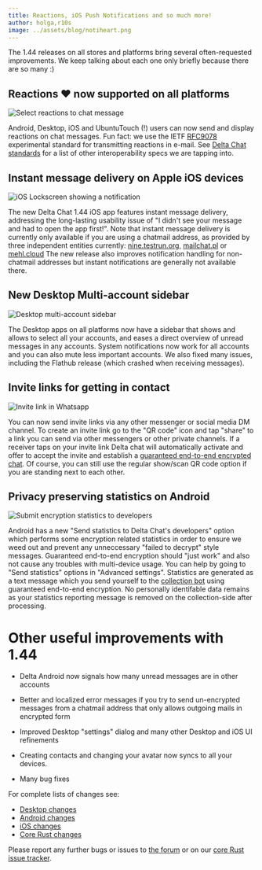 ```yaml
---
title: Reactions, iOS Push Notifications and so much more!
author: holga,r10s
image: ../assets/blog/notiheart.png
---
```


The 1.44 releases on all stores and platforms bring
several often-requested improvements.
We keep talking about each one only briefly because there are so many :) 

## Reactions ❤️  now supported on all platforms 

![Select reactions to chat message](../assets/blog/desktop-reactions.png)

Android, Desktop, iOS and UbuntuTouch (!) users can now send 
and display reactions on chat messages. 
Fun fact: we use the IETF [RFC9078](https://www.ietf.org/rfc/rfc9078.html) 
experimental standard for transmitting reactions in e-mail. 
See [Delta Chat standards](https://github.com/deltachat/deltachat-core-rust/blob/main/standards.md)
for a list of other interoperability specs we are tapping into. 


## Instant message delivery on Apple iOS devices

![iOS Lockscreen showing a notification](../assets/blog/2024-03-you-have-new-messages.jpg)

The new Delta Chat 1.44 iOS app features instant message delivery,
addressing the long-lasting usability issue of 
"I didn't see your message and had to open the app first!".
Note that instant message delivery is currently 
only available if you are using a chatmail address,
as provided by three independent entities currently: 
[nine.testrun.org](https://nine.testrun.org),
[mailchat.pl](https://mailchat.pl) or [mehl.cloud](https://mehl.cloud)
The new release also improves notification handling for non-chatmail addresses
but instant notifications are generally not available there. 


## New Desktop Multi-account sidebar

![Desktop multi-account sidebar](../assets/blog/desktop-sidebar.jpg)

The Desktop apps on all platforms now have a sidebar
that shows and allows to select all your accounts,
and eases a direct overview of unread messages in any accounts. 
System notifications now work for all accounts and you can also mute less important accounts.
We also fixed many issues, including the Flathub release (which crashed when receiving messages).

## Invite links for getting in contact 

![Invite link in Whatsapp](../assets/blog/desktop-invite-link-show.jpg)

You can now send invite links via any other messenger 
or social media DM channel. 
To create an invite link go to the "QR code" icon 
and tap "share" to a link you can send via other messengers
or other private channels.
If a receiver taps on your invite link Delta chat will automatically activate
and offer to accept the invite and establish 
a [guaranteed end-to-end encrypted chat](https://delta.chat/en/2023-11-23-jumbo-42). 
Of course, you can still use the regular show/scan QR code option
if you are standing next to each other. 

## Privacy preserving statistics on Android 

![Submit encryption statistics to developers](../assets/blog/self-reporting-statistics.jpg)

Android has a new "Send statistics to Delta Chat's developers" option
which performs some encryption related statistics in order to ensure
we weed out and prevent any unneccessary "failed to decrypt" style messages. 
Guaranteed end-to-end encryption should "just work" 
and also not cause any troubles with multi-device usage. 
You can help by going to "Send statistics" options in "Advanced settings". 
Statistics are generated as a text message which you send yourself 
to the [collection bot](https://github.com/deltachat/self_reporting_bot/blob/main/self_reporting_bot.py) using guaranteed end-to-end encryption. 
No personally identifable data remains as your statistics reporting message 
is removed on the collection-side after processing. 

# Other useful improvements with 1.44 
 
- Delta Android now signals how many unread messages are in other accounts 

- Better and localized error messages if you try to send un-encrypted
  messages from a chatmail address that only allows outgoing mails in
  encrypted form

- Improved Desktop "settings" dialog and many other Desktop and iOS UI refinements 

- Creating contacts and changing your avatar now syncs to all your devices. 

- Many bug fixes 

For complete lists of changes see: 

- [Desktop changes](https://github.com/deltachat/deltachat-desktop/blob/master/CHANGELOG.md) 
- [Android changes](https://github.com/deltachat/deltachat-android/blob/master/CHANGELOG.md) 
- [iOS changes](https://github.com/deltachat/deltachat-ios/blob/master/CHANGELOG.md) 
- [Core Rust changes](https://github.com/deltachat/deltachat-core-rust/blob/main/CHANGELOG.md) 

Please report any further bugs or issues to [the forum](https://support.delta.chat) 
or on our [core Rust issue tracker](https://github.com/deltachat/deltachat-core-rust/issues).
